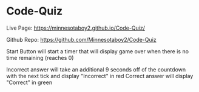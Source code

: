 # Code-Quiz

Live Page: https://minnesotaboy2.github.io/Code-Quiz/

Github Repo: https://github.com/Minnesotaboy2/Code-Quiz


Start Button will start a timer that will display game over when there is no time remaining (reaches 0)

Incorrect answer will take an additional 9 seconds off of the countdown with the next tick and display "Incorrect" in red
Correct answer will display "Correct" in green